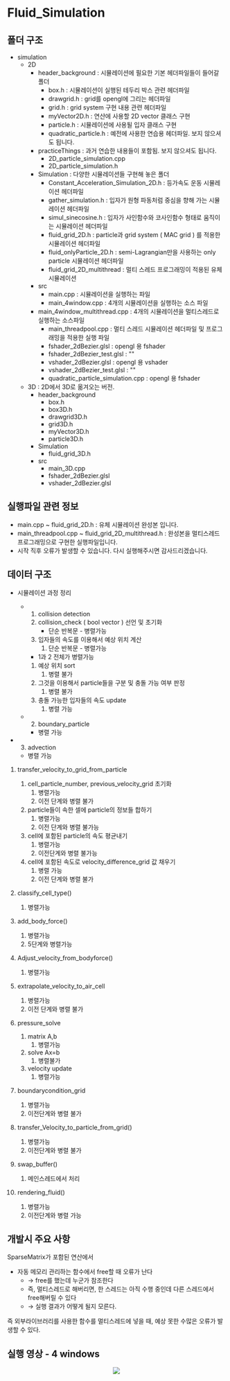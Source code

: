 # Fluid_Simulation


## 폴더 구조
- simulation
    - 2D
        - header_background : 시뮬레이션에 필요한 기본 헤더파일들이 들어갈 폴더
            - box.h : 시뮬레이션이 실행된 테두리 박스 관련 헤더파일
            - drawgrid.h : grid를 opengl에 그리는 헤더파일
            - grid.h : grid system 구현 내용 관련 헤더파일
            - myVector2D.h : 연산에 사용할 2D vector 클래스 구현
            - particle.h : 시뮬레이션에 사용될 입자 클래스 구현
            - quadratic_particle.h : 예전에 사용한 연습용 헤더파일. 보지 않으셔도 됩니다.
        - practiceThings : 과거 연습한 내용들이 포함됨. 보지 않으셔도 됩니다.
            - 2D_particle_simulation.cpp
            - 2D_particle_simulation.h
        - Simulation : 다양한 시뮬레이션들 구현해 놓은 폴더
            - Constant_Acceleration_Simulation_2D.h : 등가속도 운동 시뮬레이션 헤더파일
	        - gather_simulation.h : 입자가 원형 파동처럼 중심을 향해 가는 시뮬레이션 헤더파일
            - simul_sinecosine.h : 입자가 사인함수와 코사인함수 형태로 움직이는 시뮬레이션 헤더파일
            - fluid_grid_2D.h : particle과 grid system ( MAC grid ) 를 적용한 시뮬레이션 헤더파일
            - fluid_onlyParticle_2D.h : semi-Lagrangian만을 사용하는 only particle 시뮬레이션 헤더파일
            - fluid_grid_2D_multithread : 멀티 스레드 프로그래밍이 적용된 유체 시뮬레이션     
        - src
            - main.cpp : 시뮬레이션을 실행하는 파일
            - main_4window.cpp : 4개의 시뮬레이션을 실행하는 소스 파일
	    - main_4window_multithread.cpp : 4개의 시뮬레이션을 멀티스레드로 실행하는 소스파일
            - main_threadpool.cpp : 멀티 스레드 시뮬레이션 헤더파일 및 프로그래밍을 적용한 실행 파일
            - fshader_2dBezier.glsl : opengl 용 fshader
            - fshader_2dBezier_test.glsl : ""
            - vshader_2dBezier.glsl : opengl 용 vshader
            - vshader_2dBezier_test.glsl : ""
            - quadratic_particle_simulation.cpp : opengl 용 fshader
    - 3D : 2D에서 3D로 옮겨오는 버전.
        - header_background
            - box.h
            - box3D.h
            - drawgrid3D.h
            - grid3D.h
            - myVector3D.h
            - particle3D.h
        - Simulation
            - fluid_grid_3D.h
        - src
            - main_3D.cpp
            - fshader_2dBezier.glsl
            - vshader_2dBezier.glsl



## 실행파일 관련 정보
- main.cpp ~ fluid_grid_2D.h : 유체 시뮬레이션 완성본 입니다.
- main_threadpool.cpp ~ fluid_grid_2D_multithread.h : 완성본을 멀티스레드 프로그래밍으로 구현한 실행파일입니다.
- 시작 직후 오류가 발생할 수 있습니다. 다시 실행해주시면 감사드리겠습니다.


## 데이터 구조
- 시뮬레이션 과정 정리
    - 1. collision detection
        1. collision_check ( bool vector ) 선언 및 초기화
            - 단순 반복문 - 병렬가능
        2. 입자들의 속도를 이용해서 예상 위치 계산
            1. 단순 반복문 - 병렬가능
        - 1과 2 전체가 병렬가능
        1. 예상 위치 sort
            1. 병렬 불가
        2. 그것을 이용해서 particle들을 구분 및 충돌 가능 여부 판정
            1. 병렬 불가
        3. 충돌 가능한 입자들의 속도 update
            1. 병렬 가능
        
    - 2. boundary_particle
        - 병렬 가능

- 3. advection
    - 병렬 가능

1. transfer_velocity_to_grid_from_particle
    1. cell_particle_number, previous_velocity_grid 초기화
        1. 병렬가능
        2. 이전 단계와 병렬 불가
    2. particle들이 속한 셀에 particle의 정보들 합하기
        1. 병렬가능
        2. 이전 단계와 병렬 불가능
    3. cell에 포함된 particle의 속도 평균내기
        1. 병렬가능
        2. 이전단계와 병렬 불가능
    4. cell에 포함된 속도로 velocity_difference_grid 값 채우기
        1. 병렬 가능
        2. 이전 단계와 병렬 불가

1. classify_cell_type()
    1. 병렬가능

1. add_body_force()
    1. 병렬가능
    2. 5단계와 병렬가능

1. Adjust_velocity_from_bodyforce()
    1. 병렬가능
2. extrapolate_velocity_to_air_cell
    1. 병렬가능
    2. 이전 단계와 병렬 불가
3. pressure_solve
    1. matrix A,b
        1. 병렬가능
    2. solve Ax=b
        1. 병렬불가
    3. velocity update
        1. 병렬가능
4. boundarycondition_grid
    1. 병렬가능
    2. 이전단계와 병렬 불가
5. transfer_Velocity_to_particle_from_grid()
    1. 병렬가능
    2. 이전단계와 병렬 불가
6. swap_buffer()
    1. 메인스레드에서 처리 
7. rendering_fluid()
    1. 병렬가능
    2. 이전단계와 병렬 가능



## 개발시 주요 사항
SparseMatrix가 포함된 연산에서

- 자동 메모리 관리하는 함수에서 free할 때 오류가 난다
    - → free를 했는데 누군가 참조한다
    - 즉, 멀티스레드로 해버리면, 한 스레드는 아직 수행 중인데 다른 스레드에서 free해버릴 수 있다
    - → 실행 결과가 어떻게 될지 모른다.

즉 외부라이브러리를 사용한 함수를 멀티스레드에 넣을 때, 예상 못한 수많은 오류가 발생할 수 있다.



## 실행 영상 - 4 windows
<p align="center">
<img src="https://github.com/ernati/Fluid_Simulation/assets/31719912/d4c458de-10e7-4b3e-ba8c-2b78a01657ac">
</p>
